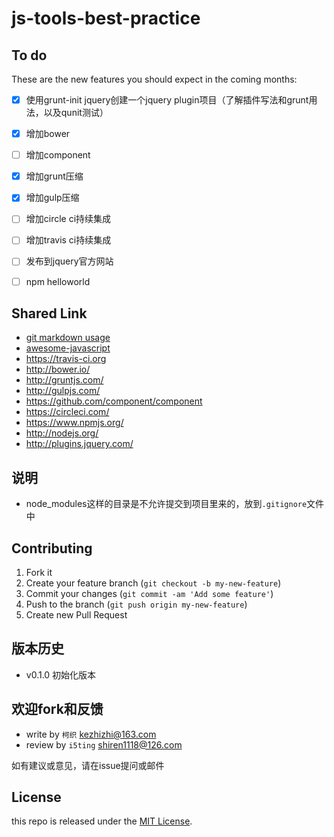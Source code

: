 js-tools-best-practice
======================


## To do

These are the new features you should expect in the coming
months:

* [x] 使用grunt-init jquery创建一个jquery plugin项目（了解插件写法和grunt用法，以及qunit测试）
* [x] 增加bower
* [ ] 增加component
* [x] 增加grunt压缩
* [x] 增加gulp压缩
* [ ] 增加circle ci持续集成
* [ ] 增加travis ci持续集成
* [ ] 发布到jquery官方网站
* [ ] npm helloworld



## Shared Link

- [git markdown usage](https://github.com/cssmagic/blog/issues/13)
- [awesome-javascript](https://github.com/sorrycc/awesome-javascript)
- https://travis-ci.org
- http://bower.io/
- http://gruntjs.com/
- http://gulpjs.com/
- https://github.com/component/component
- https://circleci.com/
- https://www.npmjs.org/
- http://nodejs.org/
- http://plugins.jquery.com/


## 说明

- node_modules这样的目录是不允许提交到项目里来的，放到`.gitignore`文件中

## Contributing

1. Fork it
2. Create your feature branch (`git checkout -b my-new-feature`)
3. Commit your changes (`git commit -am 'Add some feature'`)
4. Push to the branch (`git push origin my-new-feature`)
5. Create new Pull Request

## 版本历史

- v0.1.0 初始化版本

## 欢迎fork和反馈

- write by `柯织` kezhizhi@163.com
- review by `i5ting` shiren1118@126.com

如有建议或意见，请在issue提问或邮件

## License

this repo is released under the [MIT
License](http://www.opensource.org/licenses/MIT).

